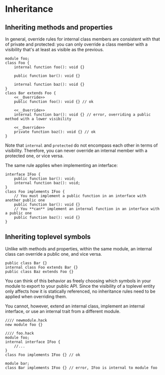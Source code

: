 # Inheritance

## Inheriting methods and properties
In general, override rules for internal class members are consistent with that of private and protected: you can only override a class member with a visibility that's at least as visible as the previous.

```hack no-extract
module foo;
class Foo {
    internal function foo(): void {}

    public function bar(): void {}

    internal function baz(): void {}
}
class Bar extends Foo {
    <<__Override>>
    public function foo(): void {} // ok

    <<__Override>>
    internal function bar(): void {} // error, overriding a public method with a lower visibility

    <<__Override>>
    private function baz(): void {} // ok
}
```

Note that `internal` and `protected` do not encompass each other in terms of visibility. Therefore, you can never override an internal member with a protected one, or vice versa.

The same rule applies when implementing an interface:

```hack no-extract
interface IFoo {
    public function bar(): void;
    internal function baz(): void;
}
class Foo implements IFoo {
    // You must implement a public function in an interface with another public one
    public function bar(): void {}
    // You **can** implement an internal function in an interface with a public one
    public function baz(): void {}
}
```


## Inheriting toplevel symbols
Unlike with methods and properties, within the same module, an internal class can override a public one, and vice versa.

```hack no-extract
public class Bar {}
internal class Foo extends Bar {}
public class Baz extends Foo {}
```
You can think of this behavior as freely choosing which symbols in your module to export to your public API. Since the visibility of a toplevel entity only affects how it is statically referenced, no inheritance rules need to be applied when overriding them.

You cannot, however, extend an internal class, implement an internal interface, or use an internal trait from a different module.

```hack
//// newmodule.hack
new module foo {}

//// foo.hack
module foo;
internal interface IFoo {
    //...
}
class Foo implements IFoo {} // ok
```

```hack no-extract
module bar;
class Bar implements IFoo {} // error, IFoo is internal to module foo
```
